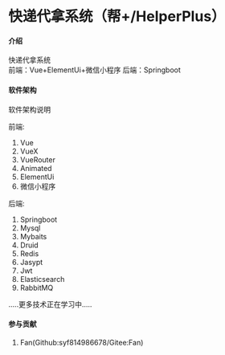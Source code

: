 # 快递代拿系统（帮+/HelperPlus）

#### 介绍
快递代拿系统  
前端：Vue+ElementUi+微信小程序 
后端：Springboot  

#### 软件架构
软件架构说明  

前端:  
1. Vue  
2. VueX   
3. VueRouter
4. Animated  
5. ElementUi
6. 微信小程序

后端:  
1. Springboot  
2. Mysql  
3. Mybaits  
4. Druid  
5. Redis    
6. Jasypt  
7. Jwt  
8. Elasticsearch
9. RabbitMQ

.....更多技术正在学习中.....

#### 参与贡献
1. Fan(Github:syf814986678/Gitee:Fan)

